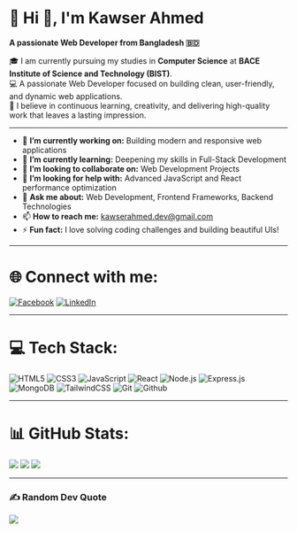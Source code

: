 # 💫 Hi 👋, I'm Kawser Ahmed

**A passionate Web Developer from Bangladesh 🇧🇩**


🎓 I am currently pursuing my studies in **Computer Science** at **BACE Institute of Science and Technology (BIST)**.  
💻 A passionate Web Developer focused on building clean, user-friendly, and dynamic web applications.  
🌟 I believe in continuous learning, creativity, and delivering high-quality work that leaves a lasting impression.


---

- 🔭 **I’m currently working on:** Building modern and responsive web applications
- 🌱 **I’m currently learning:** Deepening my skills in Full-Stack Development
- 👯 **I’m looking to collaborate on:** Web Development Projects
- 🤔 **I’m looking for help with:** Advanced JavaScript and React performance optimization
- 💬 **Ask me about:** Web Development, Frontend Frameworks, Backend Technologies
- 📫 **How to reach me:** kawserahmed.dev@gmail.com
- ⚡ **Fun fact:** I love solving coding challenges and building beautiful UIs!

---

# 🌐 Connect with me:
[![Facebook](https://img.shields.io/badge/Facebook-1877F2?logo=facebook&logoColor=white)](https://www.facebook.com/profile.php?id=61574781732728) 
[![LinkedIn](https://img.shields.io/badge/LinkedIn-0A66C2?logo=linkedin&logoColor=white)](https://www.linkedin.com/in/kawser-ahmed-8065a035b/)

---

# 💻 Tech Stack:
![HTML5](https://img.shields.io/badge/html5-%23E34F26.svg?style=for-the-badge&logo=html5&logoColor=white) 
![CSS3](https://img.shields.io/badge/css3-%231572B6.svg?style=for-the-badge&logo=css3&logoColor=white)
![JavaScript](https://img.shields.io/badge/javascript-%23323330.svg?style=for-the-badge&logo=javascript&logoColor=%23F7DF1E)
![React](https://img.shields.io/badge/react-%2320232a.svg?style=for-the-badge&logo=react&logoColor=%2361DAFB)
![Node.js](https://img.shields.io/badge/node.js-6DA55F?style=for-the-badge&logo=node.js&logoColor=white)
![Express.js](https://img.shields.io/badge/express.js-%23404d59.svg?style=for-the-badge&logo=express&logoColor=white)
![MongoDB](https://img.shields.io/badge/mongodb-%2347A248.svg?style=for-the-badge&logo=mongodb&logoColor=white)
![TailwindCSS](https://img.shields.io/badge/tailwindcss-%2338B2AC.svg?style=for-the-badge&logo=tailwind-css&logoColor=white)
![Git](https://img.shields.io/badge/git-%23F05032.svg?style=for-the-badge&logo=git&logoColor=white)
![Github](https://img.shields.io/badge/github-%23121011.svg?style=for-the-badge&logo=github&logoColor=white)

---

# 📊 GitHub Stats:
![](https://github-readme-stats.vercel.app/api?username=kawserahmed&theme=radical&hide_border=false&include_all_commits=true&count_private=true)
![](https://github-readme-streak-stats.herokuapp.com/?user=kawserahmed&theme=radical&hide_border=false)
![](https://github-readme-stats.vercel.app/api/top-langs/?username=kawserahmed&theme=radical&hide_border=false&layout=compact)

---

### ✍️ Random Dev Quote
![](https://quotes-github-readme.vercel.app/api?type=horizontal&theme=radical)

